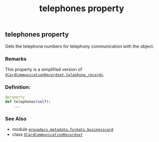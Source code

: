 ﻿---
title: telephones property
second_title: GroupDocs.Metadata for Python via .NET API References
description: 
type: docs
url: /python-net/groupdocs.metadata.formats.businesscard/vcardcommunicationrecordset/telephones/
is_root: false
weight: 220
---

## telephones property


Gets the telephone numbers for telephony communication with the object.

### Remarks 


This property is a simplified version of [`VCardCommunicationRecordset.telephone_records`](/metadata/python-net/groupdocs.metadata.formats.businesscard/vcardcommunicationrecordset#telephone_records).
### Definition:
```python
@property
def telephones(self):
    ...
```

### See Also
* module [`groupdocs.metadata.formats.businesscard`](../../)
* class [`VCardCommunicationRecordset`](/metadata/python-net/groupdocs.metadata.formats.businesscard/vcardcommunicationrecordset)
